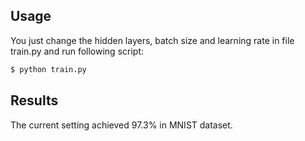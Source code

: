 ## Usage
You just change the hidden layers, batch size and learning rate in 
file train.py and run following script:
```bash
$ python train.py
```

## Results 
The current setting achieved 97.3% in MNIST dataset.